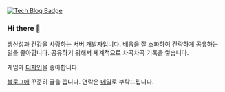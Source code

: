 [![Tech Blog Badge](http://img.shields.io/badge/-Tech%20blog-black?style=flat-square&logo=github&link=https://juneyr.dev)](https://juneyr.dev)

### Hi there 👋
생산성과 건강을 사랑하는 서버 개발자입니다. 
배움을 잘 소화하여 간략하게 공유하는 일을 좋아합니다. 
공유하기 위해서 체계적으로 차곡차곡 기록을 쌓습니다.  

게임과 [디자인](http://dribbble.com/junebuug)을 좋아합니다.

[블로그에](https://juneyr.dev) 꾸준히 글을 씁니다. 연락은 [메일](mailto:junee613@gmail.com)로 부탁드립니다.
